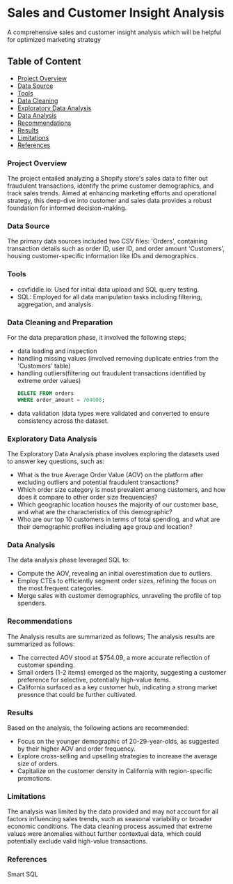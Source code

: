 # Sales and Customer Insight Analysis
A comprehensive sales and customer insight analysis which will be helpful for optimized marketing strategy

## Table of Content
- [Project Overview](project-overview)
- [Data Source](#data-source)
- [Tools](#tools)
- [Data Cleaning](#data-cleaning-and-preparation)
- [Exploratory Data Analysis](#exploratory-data-analysis)
- [Data Analysis](#data-analysis)
- [Recommendations](#recommendations)
- [Results](#results)
- [Limitations](#limitations)
- [References](#references)
 
### Project Overview
The project entailed analyzing a Shopify store's sales data to filter out fraudulent transactions, identify the prime customer demographics, and track sales trends. Aimed at enhancing marketing efforts and operational strategy, this deep-dive into customer and sales data provides a robust foundation for informed decision-making.

### Data Source
The primary data sources included two CSV files: 
'Orders', containing transaction details such as order ID, user ID, and order amount
'Customers', housing customer-specific information like IDs and demographics.

### Tools
- csvfiddle.io: Used for initial data upload and SQL query testing.
- SQL: Employed for all data manipulation tasks including filtering, aggregation, and analysis.

### Data Cleaning and Preparation
For the data preparation phase, it involved the following steps;
- data loading and inspection
- handling missing values (involved removing duplicate entries from the 'Customers' table)
- handling outliers(filtering out fraudulent transactions identified by extreme order values)
  ``` sql
  DELETE FROM orders
  WHERE order_amount = 704000;
  ```
- data validation (data types were validated and converted to ensure consistency across the dataset.

### Exploratory Data Analysis
The Exploratory Data Analysis phase involves exploring the datasets used to answer key questions, such as:
- What is the true Average Order Value (AOV) on the platform after excluding outliers and potential fraudulent transactions?
- Which order size category is most prevalent among customers, and how does it compare to other order size frequencies?
- Which geographic location houses the majority of our customer base, and what are the characteristics of this demographic?
- Who are our top 10 customers in terms of total spending, and what are their demographic profiles including age group and location?

### Data Analysis 
The data analysis phase leveraged SQL to:
- Compute the AOV, revealing an initial overestimation due to outliers.
- Employ CTEs to efficiently segment order sizes, refining the focus on the most frequent categories.
- Merge sales with customer demographics, unraveling the profile of top spenders.

### Recommendations
The Analysis results are summarized as follows;
The analysis results are summarized as follows:
- The corrected AOV stood at $754.09, a more accurate reflection of customer spending.
- Small orders (1-2 items) emerged as the majority, suggesting a customer preference for selective, potentially high-value items.
- California surfaced as a key customer hub, indicating a strong market presence that could be further cultivated.

### Results
Based on the analysis, the following  actions are recommended:
- Focus on the younger demographic of 20-29-year-olds, as suggested by their higher AOV and order frequency.
- Explore cross-selling and upselling strategies to increase the average size of orders.
- Capitalize on the customer density in California with region-specific promotions.

### Limitations
The analysis was limited by the data provided and may not account for all factors influencing sales trends, such as seasonal variability or broader economic conditions. The data cleaning process assumed that extreme values were anomalies without further contextual data, which could potentially exclude valid high-value transactions.

### References
Smart SQL

